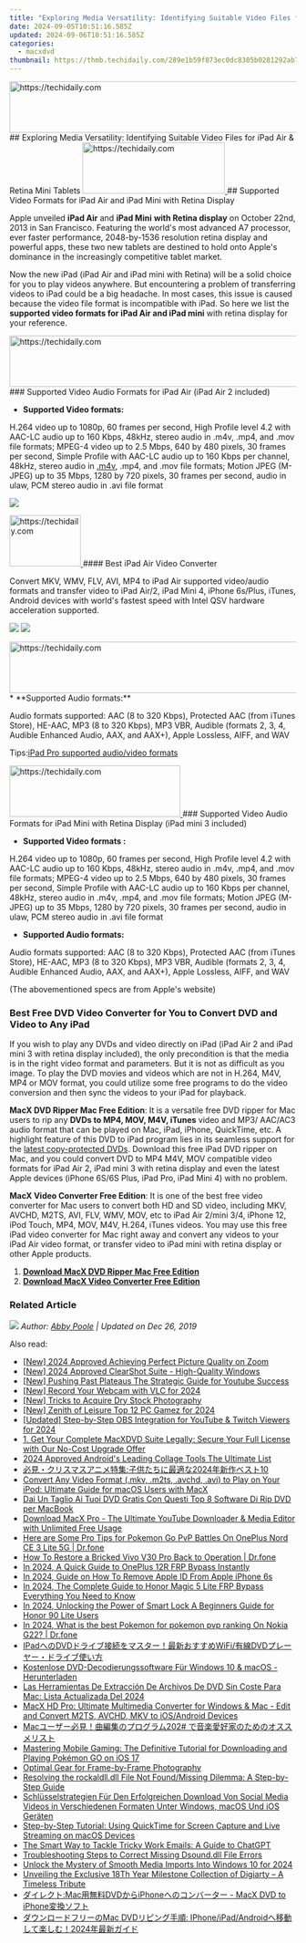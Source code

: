 ```yaml
---
title: "Exploring Media Versatility: Identifying Suitable Video Files for iPad Air & Retina Mini Tablets"
date: 2024-09-05T10:51:16.585Z
updated: 2024-09-06T10:51:16.585Z
categories:
  - macxdvd
thumbnail: https://thmb.techidaily.com/289e1b59f873ec0dc8305b0281292ab73fb1d9fdd29063def94d2427e3383ad3.jpg
---
```


<!-- affiliate ads begin -->
<a href="https://ephamedtechinc.pxf.io/c/5597632/2120861/26400?prodsku=Saturn" target="_top" id="2120861">
  <img src="//a.impactradius-go.com/display-ad/26400-2120861" border="0" alt="https://techidaily.com" width="728" height="90"/>
</a>
<img height="0" width="0" src="https://ephamedtechinc.pxf.io/i/5597632/2120861/26400?prodsku=Saturn" style="position:absolute;visibility:hidden;" border="0" />
<!-- affiliate ads end -->
## Exploring Media Versatility: Identifying Suitable Video Files for iPad Air & Retina Mini Tablets

<!-- affiliate ads begin -->
<a href="https://bluettiit.sjv.io/c/5597632/2114264/17093" target="_top" id="2114264">
  <img src="//a.impactradius-go.com/display-ad/17093-2114264" border="0" alt="https://techidaily.com" width="250" height="90"/>
</a>
<img height="0" width="0" src="https://bluettiit.sjv.io/i/5597632/2114264/17093" style="position:absolute;visibility:hidden;" border="0" />
<!-- affiliate ads end -->
## Supported Video Formats for iPad Air and iPad Mini with Retina Display

Apple unveiled **iPad Air** and **iPad Mini** **with Retina display** on October 22nd, 2013 in San Francisco. Featuring the world's most advanced A7 processor, ever faster performance, 2048-by-1536 resolution retina display and powerful apps, these two new tablets are destined to hold onto Apple's dominance in the increasingly competitive tablet market.

Now the new iPad (iPad Air and iPad mini with Retina) will be a solid choice for you to play videos anywhere. But encountering a problem of transferring videos to iPad could be a big headache. In most cases, this issue is caused because the video file format is incompatible with iPad. So here we list the **supported video formats for iPad Air and iPad mini** with retina display for your reference.

<!-- affiliate ads begin -->
<a href="https://ephamedtechinc.pxf.io/c/5597632/2136624/26400" target="_top" id="2136624">
  <img src="//a.impactradius-go.com/display-ad/26400-2136624" border="0" alt="https://techidaily.com" width="728" height="90"/>
</a>
<img height="0" width="0" src="https://ephamedtechinc.pxf.io/i/5597632/2136624/26400" style="position:absolute;visibility:hidden;" border="0" />
<!-- affiliate ads end -->
### Supported Video Audio Formats for iPad Air (iPad Air 2 included) 

* **Supported Video formats:**

H.264 video up to 1080p, 60 frames per second, High Profile level 4.2 with AAC-LC audio up to 160 Kbps, 48kHz, stereo audio in .m4v, .mp4, and .mov file formats; MPEG-4 video up to 2.5 Mbps, 640 by 480 pixels, 30 frames per second, Simple Profile with AAC-LC audio up to 160 Kbps per channel, 48kHz, stereo audio in [.m4v](https://tools.techidaily.com/macxdvd/products/), .mp4, and .mov file formats; Motion JPEG (M-JPEG) up to 35 Mbps, 1280 by 720 pixels, 30 frames per second, audio in ulaw, PCM stereo audio in .avi file format

![](https://www.macxdvd.com/mac-dvd-video-converter-how-to/article-image/dr.png)

<!-- affiliate ads begin -->
<a href="https://aligracehair.sjv.io/c/5597632/2115941/19272" target="_top" id="2115941">
  <img src="//a.impactradius-go.com/display-ad/19272-2115941" border="0" alt="https://techidaily.com" width="125" height="90"/>
</a>
<img height="0" width="0" src="https://aligracehair.sjv.io/i/5597632/2115941/19272" style="position:absolute;visibility:hidden;" border="0" />
<!-- affiliate ads end -->
#### Best iPad Air Video Converter

Convert MKV, WMV, FLV, AVI, MP4 to iPad Air supported video/audio formats and transfer video to iPad Air/2, iPad Mini 4, iPhone 6s/Plus, iTunes, Android devices with world's fastest speed with Intel QSV hardware acceleration supported. 

[![](https://www.macxdvd.com/mac-dvd-video-converter-how-to/article-image/free-downm.png)](https://tools.techidaily.com/macxdvd/products/) [![](https://www.macxdvd.com/mac-dvd-video-converter-how-to/article-image/free-down.png)](https://tools.techidaily.com/macxdvd/products/) 

<!-- affiliate ads begin -->
<a href="https://appsumo.8odi.net/c/5597632/2123728/7443" target="_top" id="2123728">
  <img src="//a.impactradius-go.com/display-ad/7443-2123728" border="0" alt="https://techidaily.com" width="728" height="90"/>
</a>
<img height="0" width="0" src="https://appsumo.8odi.net/i/5597632/2123728/7443" style="position:absolute;visibility:hidden;" border="0" />
<!-- affiliate ads end -->
* **Supported Audio formats:**

Audio formats supported: AAC (8 to 320 Kbps), Protected AAC (from iTunes Store), HE-AAC, MP3 (8 to 320 Kbps), MP3 VBR, Audible (formats 2, 3, 4, Audible Enhanced Audio, AAX, and AAX+), Apple Lossless, AIFF, and WAV

Tips:[iPad Pro supported audio/video formats](https://tools.techidaily.com/macxdvd/products/)

<!-- affiliate ads begin -->
<a href="https://aligracehair.sjv.io/c/5597632/2135399/19272" target="_top" id="2135399">
  <img src="//a.impactradius-go.com/display-ad/19272-2135399" border="0" alt="https://techidaily.com" width="300" height="90"/>
</a>
<img height="0" width="0" src="https://aligracehair.sjv.io/i/5597632/2135399/19272" style="position:absolute;visibility:hidden;" border="0" />
<!-- affiliate ads end -->
### Supported Video Audio Formats for iPad Mini with Retina Display (iPad mini 3 included) 

* **Supported Video formats :**

H.264 video up to 1080p, 60 frames per second, High Profile level 4.2 with AAC-LC audio up to 160 Kbps, 48kHz, stereo audio in .m4v, .mp4, and .mov file formats; MPEG-4 video up to 2.5 Mbps, 640 by 480 pixels, 30 frames per second, Simple Profile with AAC-LC audio up to 160 Kbps per channel, 48kHz, stereo audio in .m4v, .mp4, and .mov file formats; Motion JPEG (M-JPEG) up to 35 Mbps, 1280 by 720 pixels, 30 frames per second, audio in ulaw, PCM stereo audio in .avi file format

* **Supported Audio formats:**

Audio formats supported: AAC (8 to 320 Kbps), Protected AAC (from iTunes Store), HE-AAC, MP3 (8 to 320 Kbps), MP3 VBR, Audible (formats 2, 3, 4, Audible Enhanced Audio, AAX, and AAX+), Apple Lossless, AIFF, and WAV

(The abovementioned specs are from Apple's website)

### **Best Free DVD Video Converter for You to Convert DVD and Video to Any iPad** 

If you wish to play any DVDs and video directly on iPad (iPad Air 2 and iPad mini 3 with retina display included), the only precondition is that the media is in the right video format and parameters. But it is not as difficult as you image. To play the DVD movies and videos which are not in H.264, M4V, MP4 or MOV format, you could utilize some free programs to do the video conversion and then sync the videos to your iPad for playback.

**MacX DVD Ripper Mac Free Edition**: It is a versatile free DVD ripper for Mac users to rip any **DVDs to MP4, MOV, M4V, iTunes** video and MP3/ AAC/AC3 audio format that can be played on Mac, iPad, iPhone, QuickTime, etc. A highlight feature of this DVD to iPad program lies in its seamless support for the [latest copy-protected DVDs](https://tools.techidaily.com/macxdvd/products/). Download this free iPad DVD ripper on Mac, and you could convert DVD to MP4 M4V, MOV compatible video formats for iPad Air 2, iPad mini 3 with retina display and even the latest Apple devices (iPhone 6S/6S Plus, iPad Pro, iPad Mini 4) with no problem. 

**MacX Video Converter Free Edition**: It is one of the best free video converter for Mac users to convert both HD and SD video, including MKV, AVCHD, M2TS, AVI, FLV, WMV, MOV, etc to iPad Air 2/mini 3/4, iPhone 12, iPod Touch, MP4, MOV, M4V, H.264, iTunes videos. You may use this free iPad video converter for Mac right away and convert any videos to your iPad Air video format, or transfer video to iPad mini with retina display or other Apple products.

1. [**Download MacX DVD Ripper Mac Free Edition**](https://tools.techidaily.com/macxdvd/products/)
2. **[Download MacX Video Converter Free Edition](https://tools.techidaily.com/macxdvd/products/)**

### Related Article 

_![](https://www.macxdvd.com/mac-dvd-video-converter-how-to/../image-style/article-seo/icon1.png) Author: [Abby Poole](https://www.linkedin.com/in/abby-poole-6822b0104/) | Updated on Dec 26, 2019_

<ins class="adsbygoogle"
     style="display:block"
     data-ad-format="autorelaxed"
     data-ad-client="ca-pub-7571918770474297"
     data-ad-slot="1223367746"></ins>



<ins class="adsbygoogle"
     style="display:block"
     data-ad-client="ca-pub-7571918770474297"
     data-ad-slot="8358498916"
     data-ad-format="auto"
     data-full-width-responsive="true"></ins>

<span class="atpl-alsoreadstyle">Also read:</span>
<div><ul>
<li><a href="https://fox-friendly.techidaily.com/new-2024-approved-achieving-perfect-picture-quality-on-zoom/"><u>[New] 2024 Approved  Achieving Perfect Picture Quality on Zoom</u></a></li>
<li><a href="https://video-screen-grab.techidaily.com/new-2024-approved-clearshot-suite-high-quality-windows/"><u>[New] 2024 Approved  ClearShot Suite - High-Quality Windows</u></a></li>
<li><a href="https://youtube-stream.techidaily.com/new-pushing-past-plateaus-the-strategic-guide-for-youtube-success/"><u>[New] Pushing Past Plateaus  The Strategic Guide for Youtube Success</u></a></li>
<li><a href="https://screen-video-capture.techidaily.com/new-record-your-webcam-with-vlc-for-2024/"><u>[New] Record Your Webcam with VLC for 2024</u></a></li>
<li><a href="https://some-skills.techidaily.com/new-tricks-to-acquire-dry-stock-photography/"><u>[New] Tricks to Acquire Dry Stock Photography</u></a></li>
<li><a href="https://screen-mirroring-recording.techidaily.com/new-zenith-of-leisure-top-12-pc-gamez-for-2024/"><u>[New] Zenith of Leisure  Top 12 PC Gamez for 2024</u></a></li>
<li><a href="https://screen-sharing-recording.techidaily.com/updated-step-by-step-obs-integration-for-youtube-and-twitch-viewers-for-2024/"><u>[Updated] Step-by-Step OBS Integration for YouTube & Twitch Viewers for 2024</u></a></li>
<li><a href="https://discover-extraordinary.techidaily.com/1-get-your-complete-macxdvd-suite-legally-secure-your-full-license-with-our-no-cost-upgrade-offer/"><u>1. Get Your Complete MacXDVD Suite Legally: Secure Your Full License with Our No-Cost Upgrade Offer</u></a></li>
<li><a href="https://extra-hints.techidaily.com/2024-approved-androids-leading-collage-tools-the-ultimate-list/"><u>2024 Approved  Android's Leading Collage Tools  The Ultimate List</u></a></li>
<li><a href="https://discover-extraordinary.techidaily.com/202410/"><u>必見・クリスマスアニメ特集:子供たちに最適な2024年新作ベスト10</u></a></li>
<li><a href="https://discover-extraordinary.techidaily.com/convert-any-video-format-mkv-m2ts-avchd-avi-to-play-on-your-ipod-ultimate-guide-for-macos-users-with-macx/"><u>Convert Any Video Format (.mkv, .m2ts, .avchd, .avi) to Play on Your iPod: Ultimate Guide for macOS Users with MacX</u></a></li>
<li><a href="https://discover-extraordinary.techidaily.com/dai-un-taglio-ai-tuoi-dvd-gratis-con-questi-top-8-software-di-rip-dvd-per-macbook/"><u>Dai Un Taglio Ai Tuoi DVD Gratis Con Questi Top 8 Software Di Rip DVD per MacBook</u></a></li>
<li><a href="https://discover-extraordinary.techidaily.com/download-macx-pro-the-ultimate-youtube-downloader-and-media-editor-with-unlimited-free-usage/"><u>Download MacX Pro - The Ultimate YouTube Downloader & Media Editor with Unlimited Free Usage</u></a></li>
<li><a href="https://android-pokemon-go.techidaily.com/here-are-some-pro-tips-for-pokemon-go-pvp-battles-on-oneplus-nord-ce-3-lite-5g-drfone-by-drfone-virtual-android/"><u>Here are Some Pro Tips for Pokemon Go PvP Battles On OnePlus Nord CE 3 Lite 5G | Dr.fone</u></a></li>
<li><a href="https://fix-guide.techidaily.com/how-to-restore-a-bricked-vivo-v30-pro-back-to-operation-drfone-by-drfone-fix-android-problems-fix-android-problems/"><u>How To Restore a Bricked Vivo V30 Pro Back to Operation | Dr.fone</u></a></li>
<li><a href="https://android-frp.techidaily.com/in-2024-a-quick-guide-to-oneplus-12r-frp-bypass-instantly-by-drfone-android/"><u>In 2024, A Quick Guide to OnePlus 12R FRP Bypass Instantly</u></a></li>
<li><a href="https://apple-account.techidaily.com/in-2024-guide-on-how-to-remove-apple-id-from-apple-iphone-6s-by-drfone-ios/"><u>In 2024, Guide on How To Remove Apple ID From Apple iPhone 6s</u></a></li>
<li><a href="https://bypass-frp.techidaily.com/in-2024-the-complete-guide-to-honor-magic-5-lite-frp-bypass-everything-you-need-to-know-by-drfone-android/"><u>In 2024, The Complete Guide to Honor Magic 5 Lite FRP Bypass Everything You Need to Know</u></a></li>
<li><a href="https://unlock-android.techidaily.com/in-2024-unlocking-the-power-of-smart-lock-a-beginners-guide-for-honor-90-lite-users-by-drfone-android/"><u>In 2024, Unlocking the Power of Smart Lock A Beginners Guide for Honor 90 Lite Users</u></a></li>
<li><a href="https://android-pokemon-go.techidaily.com/in-2024-what-is-the-best-pokemon-for-pokemon-pvp-ranking-on-nokia-g22-drfone-by-drfone-virtual-android/"><u>In 2024, What is the best Pokemon for pokemon pvp ranking On Nokia G22? | Dr.fone</u></a></li>
<li><a href="https://discover-extraordinary.techidaily.com/ipaddvdwifidvd/"><u>IPadへのDVDドライブ接続をマスター！最新おすすめWiFi/有線DVDプレーヤー・ドライブ使い方</u></a></li>
<li><a href="https://discover-extraordinary.techidaily.com/kostenlose-dvd-decodierungssoftware-fur-windows-10-and-macos-herunterladen/"><u>Kostenlose DVD-Decodierungssoftware Für Windows 10 & macOS - Herunterladen</u></a></li>
<li><a href="https://discover-extraordinary.techidaily.com/las-herramientas-de-extraccion-de-archivos-de-dvd-sin-coste-para-mac-lista-actualizada-del-2024/"><u>Las Herramientas De Extracción De Archivos De DVD Sin Coste Para Mac: Lista Actualizada Del 2024</u></a></li>
<li><a href="https://discover-extraordinary.techidaily.com/macx-hd-pro-ultimate-multimedia-converter-for-windows-and-mac-edit-and-convert-m2ts-avchd-mkv-to-iosandroid-devices/"><u>MacX HD Pro: Ultimate Multimedia Converter for Windows & Mac - Edit and Convert M2TS, AVCHD, MKV to iOS/Android Devices</u></a></li>
<li><a href="https://discover-extraordinary.techidaily.com/mac202/"><u>Macユーザー必見！曲編集のプログラム202# で音楽愛好家のためのオススメリスト</u></a></li>
<li><a href="https://discover-extraordinary.techidaily.com/mastering-mobile-gaming-the-definitive-tutorial-for-downloading-and-playing-pokemon-go-on-ios-17/"><u>Mastering Mobile Gaming: The Definitive Tutorial for Downloading and Playing Pokémon GO on iOS 17</u></a></li>
<li><a href="https://extra-lessons.techidaily.com/optimal-gear-for-frame-by-frame-photography/"><u>Optimal Gear for Frame-by-Frame Photography</u></a></li>
<li><a href="https://tech-renaissance.techidaily.com/resolving-the-rockaldlldll-file-not-foundmissing-dilemma-a-step-by-step-guide/"><u>Resolving the rockaldll.dll File Not Found/Missing Dilemma: A Step-by-Step Guide</u></a></li>
<li><a href="https://discover-extraordinary.techidaily.com/schlusselstrategien-fur-den-erfolgreichen-download-von-social-media-videos-in-verschiedenen-formaten-unter-windows-macos-und-ios-geraten/"><u>Schlüsselstrategien Für Den Erfolgreichen Download Von Social Media Videos in Verschiedenen Formaten Unter Windows, macOS Und iOS Geräten</u></a></li>
<li><a href="https://discover-extraordinary.techidaily.com/step-by-step-tutorial-using-quicktime-for-screen-capture-and-live-streaming-on-macos-devices/"><u>Step-by-Step Tutorial: Using QuickTime for Screen Capture and Live Streaming on macOS Devices</u></a></li>
<li><a href="https://tech-revival.techidaily.com/the-smart-way-to-tackle-tricky-work-emails-a-guide-to-chatgpt/"><u>The Smart Way to Tackle Tricky Work Emails: A Guide to ChatGPT</u></a></li>
<li><a href="https://technical-tips.techidaily.com/troubleshooting-steps-to-correct-missing-dsounddll-file-errors/"><u>Troubleshooting Steps to Correct Missing Dsound.dll File Errors</u></a></li>
<li><a href="https://some-guidance.techidaily.com/unlock-the-mystery-of-smooth-media-imports-into-windows-10-for-2024/"><u>Unlock the Mystery of Smooth Media Imports Into Windows 10 for 2024</u></a></li>
<li><a href="https://discover-extraordinary.techidaily.com/unveiling-the-exclusive-18th-year-milestone-collection-of-digiarty-a-timeless-tribute/"><u>Unveiling the Exclusive 18Th Year Milestone Collection of Digiarty – A Timeless Tribute</u></a></li>
<li><a href="https://discover-extraordinary.techidaily.com/macdvdiphone-macx-dvd-to-iphone/"><u>ダイレクト:Mac用無料DVDからiPhoneへのコンバーター - MacX DVD to iPhone変換ソフト</u></a></li>
<li><a href="https://discover-extraordinary.techidaily.com/mac-dvd-iphoneipadandroid2024/"><u>ダウンロードフリーのMac DVDリピング手順: IPhone/iPad/Androidへ移動して楽しむ！2024年最新ガイド</u></a></li>
</ul></div>
